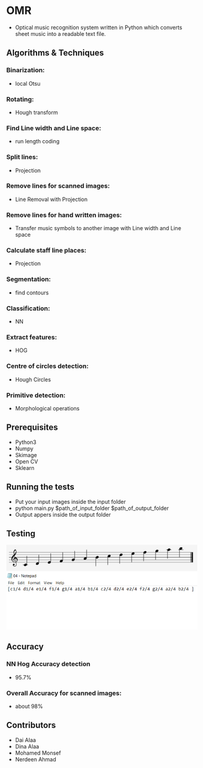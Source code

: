 # OMR
* Optical music recognition system written in Python which converts sheet music into a readable text file.

## Algorithms & Techniques
### Binarization:
* local Otsu
### Rotating:
* Hough transform
### Find Line width and Line space:
* run length coding
### Split lines:
* Projection
### Remove lines for scanned images:
* Line Removal with Projection
### Remove lines for hand written images:
* Transfer music symbols to another image with Line width and Line space
### Calculate staff line places:
* Projection
### Segmentation:
* find contours
### Classification:
* NN
### Extract features:
* HOG
### Centre of circles detection:
* Hough Circles
### Primitive detection:
* Morphological operations


## Prerequisites
* Python3
* Numpy
* Skimage
* Open CV
* Sklearn

## Running the tests
* Put your input images inside the input folder
* python main.py $path_of_input_folder $path_of_output_folder
* Output appers inside the output folder

## Testing
![Input Image](/images/04.PNG)
![Output](/images/output4.png)

## Accuracy
### NN Hog Accuracy detection
* 95.7%
### Overall Accuracy for scanned images:
* about 98%

## Contributors
* Dai Alaa
* Dina Alaa
* Mohamed Monsef
* Nerdeen Ahmad
